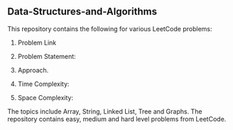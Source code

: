 ## Data-Structures-and-Algorithms
This repository contains the following for various LeetCode problems: 
1. Problem Link


2. Problem Statement:


3. Approach.


4. Time Complexity:


5. Space Complexity:



The topics include Array, String, Linked List, Tree and Graphs. The 
repository contains easy, medium and hard level problems from LeetCode.
